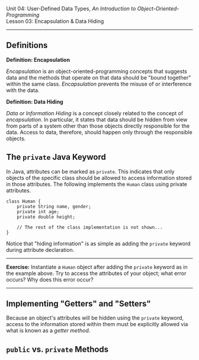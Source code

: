 Unit 04: User-Defined Data Types, _An Introduction to Object-Oriented-Programming_\
Lesson 03: Encapsulation & Data Hiding
***

Definitions
---

**Definition: Encapsulation**

_Encapsulation_ is an object-oriented-programming concepts that suggests data and the methods that operate on that data should be "bound together" within the same class. _Encapsulation_ prevents the misuse of or interference with the data.

**Definition: Data Hiding**

_Data or Information Hiding_ is a concept closely related to the concept of _encapsulation_. In particular, it states that data should be hidden from view from parts of a system other than those objects directly responsible for the data. Access to data, therefore, should happen only through the responsible objects.

The `private` Java Keyword
---
In Java, attributes can be marked as `private`. This indicates that only objects of the specific class should be allowed to access information stored in those attributes. The following implements the `Human` class using private attributes.

    class Human {
        private String name, gender;
        private int age;
        private double height;

        // The rest of the class implementation is not shown...
    }

Notice that "hiding information" is as simple as adding the `private` keyword during attribute declaration.

***
**Exercise:** Instantiate a `Human` object after adding the `private` keyword as in the example above. Try to access the attributes of your object; what error occurs? Why does this error occur?
***

Implementing "Getters" and "Setters"
---
Because an object's attributes will be hidden using the `private` keyword, access to the information stored within them must be explicitly allowed via what is known as a _getter method_. 

`public` vs. `private` Methods
---
